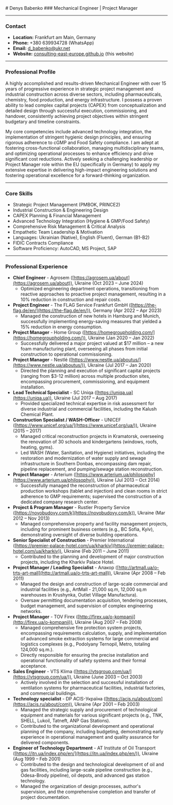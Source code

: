 <link rel="stylesheet" href="/assets/css/style.css">
# Denys Babenko
### Mechanical Engineer | Project Manager

---

### Contact

* **Location:** Frankfurt am Main, Germany
* **Phone:** +380 639934728 (WhatsApp)
* **Email:** d_babenko@ukr.net
* **Website:** [consulting-east-europe.github.io](https://consulting-east-europe.github.io) (this website)

---

### Professional Profile

A highly accomplished and results-driven Mechanical Engineer with over 15 years of progressive experience in strategic project management and industrial construction across diverse sectors, including pharmaceuticals, chemistry, food production, and energy infrastructure. I possess a proven ability to lead complex capital projects (CAPEX) from conceptualization and detailed design through successful execution, commissioning, and handover, consistently achieving project objectives within stringent budgetary and timeline constraints.

My core competencies include advanced technology integration, the implementation of stringent hygienic design principles, and ensuring rigorous adherence to cGMP and Food Safety compliance. I am adept at fostering cross-functional collaboration, managing multidisciplinary teams, and optimizing operational processes to enhance efficiency and drive significant cost reductions. Actively seeking a challenging leadership or Project Manager role within the EU (specifically in Germany) to apply my extensive expertise in delivering high-impact engineering solutions and fostering operational excellence for a forward-thinking organization.

---

### Core Skills

* Strategic Project Management (PMBOK, PRINCE2)
* Industrial Construction & Engineering Design
* CAPEX Planning & Financial Management
* Advanced Technology Integration (Hygiene & GMP/Food Safety)
* Comprehensive Risk Management & Critical Analysis
* Empathetic Team Leadership & Motivation
* Languages: Ukrainian (Native), English (Fluent), German (B1-B2)
* FIDIC Contracts Compliance
* Software Proficiency: AutoCAD, MS Project, SAP

---
### Professional Experience

* **Chief Engineer** - Agrosem ([https://agrosem.ua/about](https://agrosem.ua/about)), Ukraine (Oct 2023 – June 2024)
    * Optimized engineering department operations, transitioning from reactive approaches to proactive project management, resulting in a 10% reduction in construction and repair costs.
* **Project Engineer** - The FLAG Service Frankfurt GmbH ([https://the-flag.de/en/](https://the-flag.de/en/)), Germany (Apr 2022 – Apr 2023)
    * Managed the construction of new hotels in Hamburg and Munich, successfully implementing energy-saving measures that yielded a 15% reduction in energy consumption.
* **Project Manager** - Home Group ([https://homegroupholding.com/](https://homegroupholding.com/)), Ukraine (Jan 2020 – Jan 2022)
    * Successfully delivered a major project valued at $17 million – a new foam manufacturing plant, overseeing all phases from initial construction to operational commissioning.
* **Project Manager** - Nestlé ([https://www.nestle.ua/aboutus/](https://www.nestle.ua/aboutus/)), Ukraine (Jul 2017 – Jan 2020)
    * Directed the planning and execution of significant capital projects (ranging from $3-12 million) across multiple production sites, encompassing procurement, commissioning, and equipment installation.
* **Lead Technical Specialist** - SC Uniqa ([https://uniqa.ua](https://uniqa.ua)), Ukraine (Jul 2017 – Aug 2017)
    * Provided specialized technical expertise in risk assessment for diverse industrial and commercial facilities, including the Kalush Chemical Plant.
* **Construction Specialist / WASH-Officer** - UNICEF ([https://www.unicef.org/ua/](https://www.unicef.org/ua/)), Ukraine (2015 – 2017)
    * Managed critical reconstruction projects in Kramatorsk, overseeing the renovation of 30 schools and kindergartens (windows, roofs, heating, gyms).
    * Led WASH (Water, Sanitation, and Hygiene) initiatives, including the restoration and modernization of water supply and sewage infrastructure in Southern Donbas, encompassing dam repair, pipeline replacement, and pumping/sewage station reconstruction.
* **Project Manager** - Arterium ([https://www.arterium.ua/philosophy](https://www.arterium.ua/philosophy)), Ukraine (Jul 2013 – Oct 2014)
    * Successfully managed the reconstruction of pharmaceutical production workshops (tablet and injection) and clean rooms in strict adherence to GMP requirements; supervised the construction of a dedicated company research center.
* **Project & Program Manager** - Rustler Property Service ([https://novobudovy.com/k](https://novobudovy.com/k)), Ukraine (Mar 2012 – Nov 2013)
    * Managed comprehensive property and facility management projects, including for prominent business centers (e.g., BC Sofia, Kyiv), demonstrating oversight of diverse building operations.
* **Senior Specialist of Construction** - Premier International ([https://premier-palace-hotel.com/ua/kharkiv](https://premier-palace-hotel.com/ua/kharkiv)), Ukraine (Feb 2011 – June 2011)
    * Contributed to the planning and development of major construction projects, including the Kharkiv Palace Hotel.
* **Project Manager / Leading Specialist** - Алакор ([http://artmall.ua/o-trts-art-mall](http://artmall.ua/o-trts-art-mall)), Ukraine (Apr 2008 – Feb 2011)
    * Managed the design and construction of large-scale commercial and industrial facilities (e.g., ArtMall - 21,000 sq.m, 12,000 sq.m warehouses in Krushynka, Outlet Village Manufactura).
    * Oversaw permitting documentation acquisition, tendering processes, budget management, and supervision of complex engineering networks.
* **Project Manager** - TOV Firex ([http://firex.ua/o-kompanii](http://firex.ua/o-kompanii)), Ukraine (Aug 2007 – Feb 2008)
    * Managed comprehensive fire protection system projects, encompassing requirements calculation, supply, and implementation of advanced smoke extraction systems for large commercial and logistics complexes (e.g., Podolyany Ternopil, Metro, totaling 124,000 sq.m.).
    * Directly responsible for ensuring the precise installation and operational functionality of safety systems and their formal acceptance.
* **Sales Engineer** - VTS Klima ([https://vtsgroup.com/ua/](https://vtsgroup.com/ua/)), Ukraine (June 2003 – Oct 2003)
    * Actively involved in the selection and successful installation of ventilation systems for pharmaceutical facilities, industrial factories, and commercial buildings.
* **Technology specialist** - DP ACIS-Україна ([https://acis.ru/about/com](https://acis.ru/about/com)), Ukraine (Apr 2001 – Feb 2003)
    * Managed the strategic supply and procurement of technological equipment and materials for various significant projects (e.g., TNK, SHELL, Lukoil, Tatneft, ANP Gas Stations).
    * Contributed to the organizational development and operational planning of the company, including budgeting, demonstrating early experience in operational management and quality assurance for delivered components.
* **Engineer of Technology Department** - AT Institute of Oil Transport ([https://itn.ua/index.php/en/](https://itn.ua/index.php/en/)), Ukraine (Aug 1999 – Feb 2001)
    * Contributed to the design and technological development of oil and gas facilities, including large-scale pipeline construction (e.g., Odesa-Brody pipeline), oil depots, and advanced gas station technology.
    * Managed the organization of design processes, author's supervision, and the comprehensive completion and transfer of project documentation.
